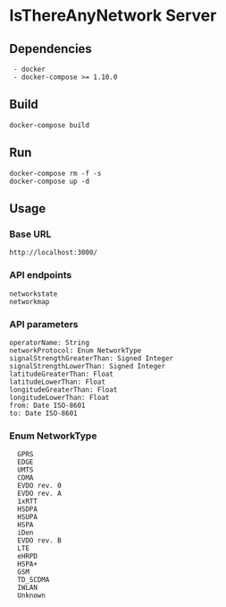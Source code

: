 # IsThereAnyNetwork Server

## Dependencies
```
 - docker
 - docker-compose >= 1.10.0
```

## Build
```
docker-compose build
```

## Run
```
docker-compose rm -f -s
docker-compose up -d
```

## Usage
### Base URL
```
http://localhost:3000/
```

### API endpoints
```
networkstate
networkmap
```

### API parameters
```
operatorName: String
networkProtocol: Enum NetworkType
signalStrengthGreaterThan: Signed Integer
signalStrengthLowerThan: Signed Integer
latitudeGreaterThan: Float
latitudeLowerThan: Float
longitudeGreaterThan: Float
longitudeLowerThan: Float
from: Date ISO-8601
to: Date ISO-8601
```

### Enum NetworkType
```
  GPRS
  EDGE
  UMTS
  CDMA
  EVDO rev. 0
  EVDO rev. A
  1xRTT
  HSDPA
  HSUPA
  HSPA
  iDen
  EVDO rev. B
  LTE
  eHRPD
  HSPA+
  GSM
  TD_SCDMA
  IWLAN
  Unknown
```
